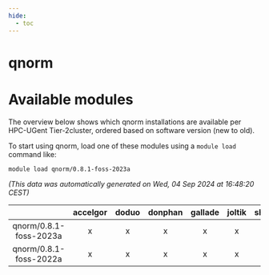 ```yaml
---
hide:
  - toc
---
```


qnorm
=====

# Available modules


The overview below shows which qnorm installations are available per HPC-UGent Tier-2cluster, ordered based on software version (new to old).

To start using qnorm, load one of these modules using a `module load` command like:

```shell
module load qnorm/0.8.1-foss-2023a
```

*(This data was automatically generated on Wed, 04 Sep 2024 at 16:48:20 CEST)*  

| |accelgor|doduo|donphan|gallade|joltik|shinx|skitty|
| :---: | :---: | :---: | :---: | :---: | :---: | :---: | :---: |
|qnorm/0.8.1-foss-2023a|x|x|x|x|x|x|x|
|qnorm/0.8.1-foss-2022a|x|x|x|x|x|-|x|

